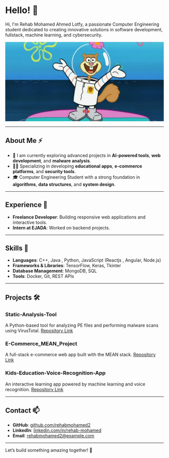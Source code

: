# Hello! 👋

Hi, I'm Rehab Mohamed Ahmed Lotfy, a passionate Computer Engineering student dedicated to creating innovative solutions in software development, fullstack, machine learning, and cybersecurity.

![Profile Image](github.jpg)

---

## About Me ⚡

- 🌱 I am currently exploring advanced projects in **AI-powered tools**, **web development**, and **malware analysis**.
- 👩‍💻 Specializing in developing **educational apps**, **e-commerce platforms**, and **security tools**.
- 🎓 Computer Engineering Student with a strong foundation in **algorithms**, **data structures**, and **system design**.

---

## Experience 💼

- **Freelance Developer**: Building responsive web applications and interactive tools.
- **Intern at EJADA**: Worked on backend projects.

---

## Skills 🚀

- **Languages**: C++, Java , Python, JavaScript (Reactjs , Angular, Node.js) 
- **Frameworks & Libraries**: TensorFlow, Keras, Tkinter
- **Database Management**: MongoDB, SQL
- **Tools**: Docker, Git, REST APIs

---

## Projects 🛠️

### **Static-Analysis-Tool**
A Python-based tool for analyzing PE files and performing malware scans using VirusTotal.
[Repository Link](https://github.com/rehabmohamed2/Static-Analysis-Tool)

### **E-Commerce_MEAN_Project**
A full-stack e-commerce web app built with the MEAN stack.
[Repository Link](https://github.com/rehabmohamed2/E-commerce_MEAN_Project)

### **Kids-Education-Voice-Recognition-App**
An interactive learning app powered by machine learning and voice recognition.
[Repository Link](https://github.com/rehabmohamed2/Kids-Education-Voice-Recognition-App)

---

## Contact 📫

- **GitHub**: [github.com/rehabmohamed2](https://github.com/rehabmohamed2)
- **LinkedIn**: [linkedin.com/in/rehab-mohamed](https://www.linkedin.com/in/rehab-mohamed-39a13a218/)
- **Email**: [rehabmohamed2@example.com](mailto:rehabmohamed151220@gmail.com)

---

Let’s build something amazing together! 🌟

